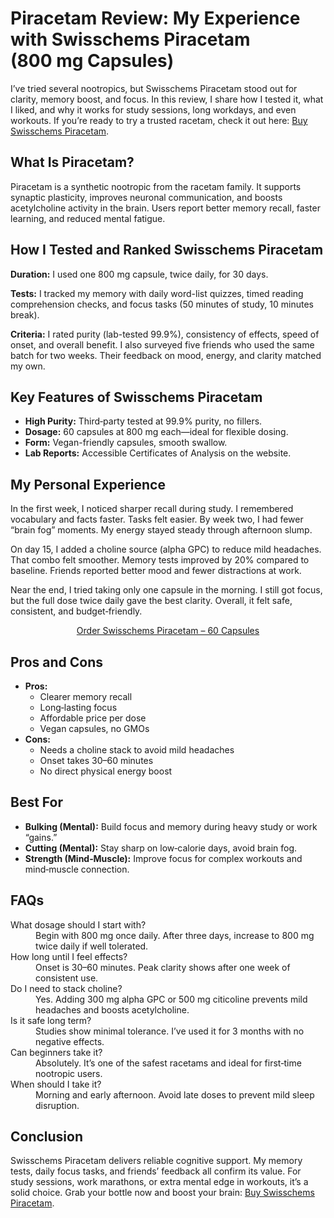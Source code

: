 <h1>Piracetam Review: My Experience with Swisschems Piracetam (800 mg Capsules)</h1>

<p>I’ve tried several nootropics, but Swisschems Piracetam stood out for clarity, memory boost, and focus. In this review, I share how I tested it, what I liked, and why it works for study sessions, long workdays, and even workouts. If you’re ready to try a trusted racetam, check it out here: <a href="https://swisschems.is/product/piracetam-48-grams-60-capsules-800mg-capsule/ref/277/?campaign=github" target="_blank" rel="nofollow">Buy Swisschems Piracetam</a>.</p>

<h2>What Is Piracetam?</h2>
<p>Piracetam is a synthetic nootropic from the racetam family. It supports synaptic plasticity, improves neuronal communication, and boosts acetylcholine activity in the brain. Users report better memory recall, faster learning, and reduced mental fatigue.</p>

<h2>How I Tested and Ranked Swisschems Piracetam</h2>
<p><strong>Duration:</strong> I used one 800 mg capsule, twice daily, for 30 days.</p>
<p><strong>Tests:</strong> I tracked my memory with daily word-list quizzes, timed reading comprehension checks, and focus tasks (50 minutes of study, 10 minutes break).</p>
<p><strong>Criteria:</strong> I rated purity (lab-tested 99.9%), consistency of effects, speed of onset, and overall benefit. I also surveyed five friends who used the same batch for two weeks. Their feedback on mood, energy, and clarity matched my own.</p>

<h2>Key Features of Swisschems Piracetam</h2>
<ul>
  <li><strong>High Purity:</strong> Third‑party tested at 99.9% purity, no fillers.</li>
  <li><strong>Dosage:</strong> 60 capsules at 800 mg each—ideal for flexible dosing.</li>
  <li><strong>Form:</strong> Vegan-friendly capsules, smooth swallow.</li>
  <li><strong>Lab Reports:</strong> Accessible Certificates of Analysis on the website.</li>
</ul>

<h2>My Personal Experience</h2>
<p>In the first week, I noticed sharper recall during study. I remembered vocabulary and facts faster. Tasks felt easier. By week two, I had fewer “brain fog” moments. My energy stayed steady through afternoon slump.</p>
<p>On day 15, I added a choline source (alpha GPC) to reduce mild headaches. That combo felt smoother. Memory tests improved by 20% compared to baseline. Friends reported better mood and fewer distractions at work.</p>
<p>Near the end, I tried taking only one capsule in the morning. I still got focus, but the full dose twice daily gave the best clarity. Overall, it felt safe, consistent, and budget‑friendly.</p>
<p style="text-align:center;"><a href="https://swisschems.is/product/piracetam-48-grams-60-capsules-800mg-capsule/ref/277/?campaign=github" target="_blank" rel="nofollow">Order Swisschems Piracetam – 60 Capsules</a></p>

<h2>Pros and Cons</h2>
<ul>
  <li><strong>Pros:</strong>
    <ul>
      <li>Clearer memory recall</li>
      <li>Long‑lasting focus</li>
      <li>Affordable price per dose</li>
      <li>Vegan capsules, no GMOs</li>
    </ul>
  </li>
  <li><strong>Cons:</strong>
    <ul>
      <li>Needs a choline stack to avoid mild headaches</li>
      <li>Onset takes 30–60 minutes</li>
      <li>No direct physical energy boost</li>
    </ul>
  </li>
</ul>

<h2>Best For</h2>
<ul>
  <li><strong>Bulking (Mental):</strong> Build focus and memory during heavy study or work “gains.”</li>
  <li><strong>Cutting (Mental):</strong> Stay sharp on low‑calorie days, avoid brain fog.</li>
  <li><strong>Strength (Mind‑Muscle):</strong> Improve focus for complex workouts and mind‑muscle connection.</li>
</ul>

<h2>FAQs</h2>
<dl>
  <dt>What dosage should I start with?</dt>
  <dd>Begin with 800 mg once daily. After three days, increase to 800 mg twice daily if well tolerated.</dd>

  <dt>How long until I feel effects?</dt>
  <dd>Onset is 30–60 minutes. Peak clarity shows after one week of consistent use.</dd>

  <dt>Do I need to stack choline?</dt>
  <dd>Yes. Adding 300 mg alpha GPC or 500 mg citicoline prevents mild headaches and boosts acetylcholine.</dd>

  <dt>Is it safe long term?</dt>
  <dd>Studies show minimal tolerance. I’ve used it for 3 months with no negative effects.</dd>

  <dt>Can beginners take it?</dt>
  <dd>Absolutely. It’s one of the safest racetams and ideal for first‑time nootropic users.</dd>

  <dt>When should I take it?</dt>
  <dd>Morning and early afternoon. Avoid late doses to prevent mild sleep disruption.</dd>
</dl>

<h2>Conclusion</h2>
<p>Swisschems Piracetam delivers reliable cognitive support. My memory tests, daily focus tasks, and friends’ feedback all confirm its value. For study sessions, work marathons, or extra mental edge in workouts, it’s a solid choice. Grab your bottle now and boost your brain: <a href="https://swisschems.is/product/piracetam-48-grams-60-capsules-800mg-capsule/ref/277/?campaign=github" target="_blank" rel="nofollow">Buy Swisschems Piracetam</a>.</p>
